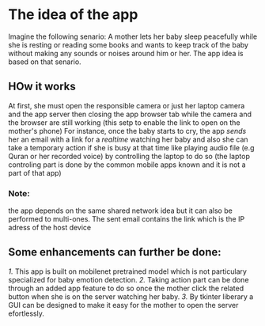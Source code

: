 # The idea of the app

Imagine the following senario:
A mother lets her baby sleep peacefully while she is resting or reading some books and wants to keep track of the baby without making any sounds or noises around him or her.
The app idea is based on that senario.


## HOw it works

At first, she must open the responsible camera or just her laptop camera and the app server then closing the app browser tab while the camera and the browser are still working (this setp to enable the link to open on the mother's phone)
For instance, once the baby starts to cry, the app *sends* her an email with a link for a *realtime* watching her baby and also she can take a temporary action if she is busy at that time like playing audio file (e.g Quran or her recorded voice) by controlling the laptop to do so (the laptop controling part is done by the common mobile apps known and it is not a part of that app)




### Note:

the app depends on the same shared network idea but it can also be performed to multi-ones.
The sent email contains the link which is the IP adress of the host device




## Some enhancements can further be done:

*1.* This app is built on mobilenet pretrained model which is not particulary specialized for baby emotion detection.
*2.* Taking action part can be done through an added app feature to do so once the mother click the related button when she is on the server watching her baby.
*3.* By tkinter liberary a GUI can be designed to make it easy for the mother to open the server efortlessly.